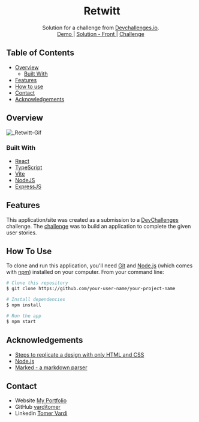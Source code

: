 <!-- Please update value in the {}  -->
<h1 align="center"><img src="https://res.cloudinary.com/retwitt/image/upload/v1678967991/twitter_gif_no_bgc_tb4jt2.gif" alt="" className='twitter' /> Retwitt</h1>



<div align="center">
   Solution for a challenge from  <a href="http://devchallenges.io" target="_blank">Devchallenges.io</a>.
</div>

<div align="center">
    <a href="https://https://retwitt.up.railway.app/">
      Demo
    </a>
    <span> | </span>
    <a href="https://github.com/varditomer/retwitt">
      Solution - Front
    </a>
    <span> | </span>
    <a href="https://devchallenges.io/challenges/rleoQc34THclWx1cFFKH">
      Challenge
    </a>
  </h3>
</div>

<!-- TABLE OF CONTENTS -->

## Table of Contents

- [Overview](#overview)
  - [Built With](#built-with)
- [Features](#features)
- [How to use](#how-to-use)
- [Contact](#contact)
- [Acknowledgements](#acknowledgements)

<!-- OVERVIEW -->

## Overview


![_Retwitt-Gif](https://user-images.githubusercontent.com/79985779/226911729-93996e37-edd2-48b2-a5c2-e79c0f3521b9.gif)

### Built With

<!-- This section should list any major frameworks that you built your project using. Here are a few examples.-->

- [React](https://reactjs.org/)
- [TypeScript](https://typescriptlang.org/)
- [Vite](https://vitejs.dev/)
- [NodeJS](https://nodejs.org/en)
- [ExpressJS](https://expressjs.com/)

## Features

<!-- List the features of your application or follow the template. Don't share the figma file here :) -->

This application/site was created as a submission to a [DevChallenges](https://devchallenges.io/challenges) challenge. The [challenge](https://devchallenges.io/challenges/rleoQc34THclWx1cFFKH) was to build an application to complete the given user stories.

## How To Use

<!-- Example: -->

To clone and run this application, you'll need [Git](https://git-scm.com) and [Node.js](https://nodejs.org/en/download/) (which comes with [npm](http://npmjs.com)) installed on your computer. From your command line:

```bash
# Clone this repository
$ git clone https://github.com/your-user-name/your-project-name

# Install dependencies
$ npm install

# Run the app
$ npm start
```

## Acknowledgements

<!-- This section should list any articles or add-ons/plugins that helps you to complete the project. This is optional but it will help you in the future. For example: -->

- [Steps to replicate a design with only HTML and CSS](https://devchallenges-blogs.web.app/how-to-replicate-design/)
- [Node.js](https://nodejs.org/)
- [Marked - a markdown parser](https://github.com/chjj/marked)

## Contact

- Website [My Portfolio](https://https://varditomer.github.io/My-Portfolio)
- GitHub [varditomer](https://github.com/varditomer)
- Linkedin [Tomer Vardi](https://www.linkedin.com/in/tomer-vardi/)
